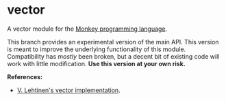 vector
======

A vector module for the [Monkey programming language](https://github.com/blitz-research/monkey).

This branch provides an experimental version of the main API. This version is meant to improve the underlying functionality of this module. Compatibility has *mostly* been broken, but a decent bit of existing code will work with little modification. **Use this version at your own risk.**

**References:**
* [V. Lehtinen's vector implementation](http://www.monkey-x.com/Community/posts.php?topic=8998).
